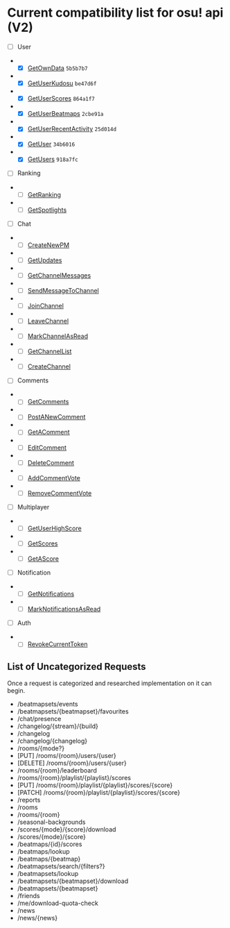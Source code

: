 # Current compatibility list for osu! api (V2)

- [ ] User
- - [x] [GetOwnData](https://osu.ppy.sh/docs/#get-own-data) `5b5b7b7`
- - [x] [GetUserKudosu](https://osu.ppy.sh/docs/#get-user-kudosu) `be47d6f`
- - [x] [GetUserScores](https://osu.ppy.sh/docs/#get-user-scores) `864a1f7`
- - [x] [GetUserBeatmaps](https://osu.ppy.sh/docs/#get-user-beatmaps) `2cbe91a`
- - [x] [GetUserRecentActivity](https://osu.ppy.sh/docs/#get-user-recent-activity) `25d014d`
- - [x] [GetUser](https://osu.ppy.sh/docs/#get-user) `34b6016`
- - [x] [GetUsers](https://osu.ppy.sh/docs/#get-users) `918a7fc`

- [ ] Ranking
- - [ ] [GetRanking](https://osu.ppy.sh/docs/#get-ranking)
- - [ ] [GetSpotlights](https://osu.ppy.sh/docs/#get-spotlights)

- [ ] Chat
- - [ ] [CreateNewPM](https://osu.ppy.sh/docs/#create-new-pm)
- - [ ] [GetUpdates](https://osu.ppy.sh/docs/#get-updates)
- - [ ] [GetChannelMessages](https://osu.ppy.sh/docs/#get-channel-messages)
- - [ ] [SendMessageToChannel](https://osu.ppy.sh/docs/#send-message-to-channel)
- - [ ] [JoinChannel](https://osu.ppy.sh/docs/#join-channel)
- - [ ] [LeaveChannel](https://osu.ppy.sh/docs/#leave-channel)
- - [ ] [MarkChannelAsRead](https://osu.ppy.sh/docs/#mark-channel-as-read)
- - [ ] [GetChannelList](https://osu.ppy.sh/docs/#get-channel-list)
- - [ ] [CreateChannel](https://osu.ppy.sh/docs/#create-channel)

- [ ] Comments
- - [ ] [GetComments](https://osu.ppy.sh/docs/#get-comments)
- - [ ] [PostANewComment](https://osu.ppy.sh/docs/#post-a-new-comment)
- - [ ] [GetAComment](https://osu.ppy.sh/docs/#get-a-comment)
- - [ ] [EditComment](https://osu.ppy.sh/docs/#edit-comment)
- - [ ] [DeleteComment](https://osu.ppy.sh/docs/#delete-comment)
- - [ ] [AddCommentVote](https://osu.ppy.sh/docs/#add-comment-vote)
- - [ ] [RemoveCommentVote](https://osu.ppy.sh/docs/#remove-comment-vote)

- [ ] Multiplayer
- - [ ] [GetUserHighScore](https://osu.ppy.sh/docs/#get-user-high-score)
- - [ ] [GetScores](https://osu.ppy.sh/docs/#get-scores)
- - [ ] [GetAScore](https://osu.ppy.sh/docs/#get-a-score)

- [ ] Notification
- - [ ] [GetNotifications](https://osu.ppy.sh/docs/#get-notifications)
- - [ ] [MarkNotificationsAsRead](https://osu.ppy.sh/docs/#mark-notifications-as-read)

- [ ] Auth
- - [ ] [RevokeCurrentToken](https://osu.ppy.sh/docs/#revoke-current-token)

List of Uncategorized Requests
---
Once a request is categorized and researched implementation on it can begin.

- /beatmapsets/events
- /beatmapsets/{beatmapset}/favourites
- /chat/presence
- /changelog/{stream}/{build}
- /changelog
- /changelog/{changelog}
- /rooms/{mode?}
- [PUT] /rooms/{room}/users/{user}
- [DELETE] /rooms/{room}/users/{user}
- /rooms/{room}/leaderboard
- /rooms/{room}/playlist/{playlist}/scores
- [PUT] /rooms/{room}/playlist/{playlist}/scores/{score}
- [PATCH] /rooms/{room}/playlist/{playlist}/scores/{score}
- /reports
- /rooms
- /rooms/{room}
- /seasonal-backgrounds
- /scores/{mode}/{score}/download
- /scores/{mode}/{score}
- /beatmaps/{id}/scores
- /beatmaps/lookup
- /beatmaps/{beatmap}
- /beatmapsets/search/{filters?}
- /beatmapsets/lookup
- /beatmapsets/{beatmapset}/download
- /beatmapsets/{beatmapset}
- /friends
- /me/download-quota-check
- /news
- /news/{news}

